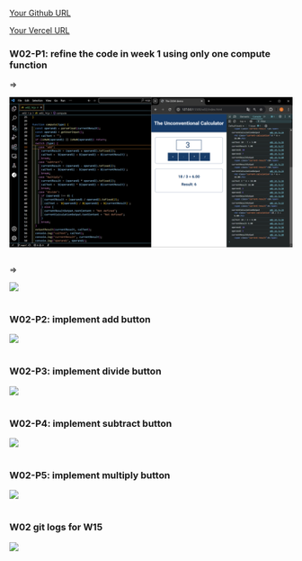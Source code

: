[Your Github URL](https://github.com/zero2005x/1132-1N-DEMO-14)

[Your Vercel URL](https://1132-1N-DEMO-14.vercel.app)

### W02-P1: refine the code in week 1 using only one compute function

=>

![](W02-p1.png)

```

```

=>

![](W02-p1-1.png)

```

```

### W02-P2: implement add button

![](W02-p2.png)

```

```

### W02-P3: implement divide button

![](W02-p3.png)

```

```

### W02-P4: implement subtract button

![](W02-p4.png)

```

```

### W02-P5: implement multiply button

![](W02-p5.png)

```

```

### W02 git logs for W15

![](W02-p2.png)

```

```
